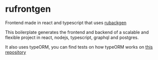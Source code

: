 # rufrontgen

Frontend made in react and typescript that uses [rubackgen](https://github.com/rubenbase/rubackgen)

This boilerplate generates the frontend and backend of a scalable and flexible project in react, nodejs, typescript, graphql and postgres.

It also uses typeORM, you can find tests on how typeORM works on [this repository](https://github.com/rubenbase/typeorm-tests)
